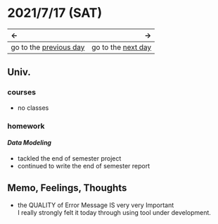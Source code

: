 # 2021/7/17 (SAT)
|←|→|
|:---|---:|
go to the [previous day](./16th.md) | go to the [next day](./18th.md)

## Univ.
### courses
- no classes

### homework
#### *Data Modeling*
- tackled the end of semester project
- continued to write the end of semester report

## Memo, Feelings, Thoughts
- the QUALITY of Error Message IS very very Important  
  I really strongly felt it today through using tool under development.
